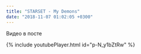 ```yaml
---
title: "STARSET - My Demons"
date: "2018-11-07 01:02:05 +0300"
---
```


Видео в посте

{% include youtubePlayer.html id="p-N_y1bZtRw" %}
